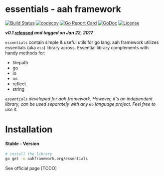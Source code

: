 # essentials - aah framework

[![Build Status](https://travis-ci.org/go-aah/essentials.svg?branch=master)](https://travis-ci.org/go-aah/essentials) [![codecov](https://codecov.io/gh/go-aah/essentials/branch/master/graph/badge.svg)](https://codecov.io/gh/go-aah/essentials/branch/master) [![Go Report Card](https://goreportcard.com/badge/aahframework.org/essentials)](https://goreportcard.com/report/aahframework.org/essentials) [![GoDoc](https://godoc.org/aahframework.org/essentials?status.svg)](https://godoc.org/aahframework.org/essentials)  [![License](https://img.shields.io/badge/license-MIT-blue.svg)](LICENSE)

***v0.1 [released](https://github.com/go-aah/essentials/releases/latest) and tagged on Jan 22, 2017***

`essentials` contain simple & useful utils for go lang. aah framework utilizes essentials (aka `ess`) library across. Essential library complements with handy methods for:
* filepath
* go
* io
* os
* reflect
* string

*`essentials` developed for aah framework. However, it's an independent library, can be used separately with any `Go` language project. Feel free to use it.*

# Installation
#### Stable - Version
```sh
# install the library
go get -u aahframework.org/essentials
```

See official page [TODO]
